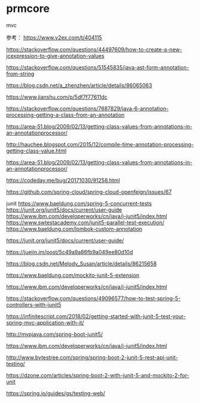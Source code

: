 # prmcore
mvc

参考：
https://www.v2ex.com/t/404115

https://stackoverflow.com/questions/44497609/how-to-create-a-new-jcexpression-to-give-annotation-values

https://stackoverflow.com/questions/51545835/java-ast-form-annotation-from-string

https://blog.csdn.net/a_zhenzhen/article/details/86065063

https://www.jianshu.com/p/5df7f77611dc

https://stackoverflow.com/questions/7687829/java-6-annotation-processing-getting-a-class-from-an-annotation


https://area-51.blog/2009/02/13/getting-class-values-from-annotations-in-an-annotationprocessor/

http://hauchee.blogspot.com/2015/12/compile-time-annotation-processing-getting-class-value.html


https://area-51.blog/2009/02/13/getting-class-values-from-annotations-in-an-annotationprocessor/

https://codeday.me/bug/20171030/91258.html


https://github.com/spring-cloud/spring-cloud-openfeign/issues/67


junit
https://www.baeldung.com/spring-5-concurrent-tests
https://junit.org/junit5/docs/current/user-guide
https://www.ibm.com/developerworks/cn/java/j-junit5/index.html
https://www.swtestacademy.com/junit5-parallel-test-execution/
https://www.baeldung.com/lombok-custom-annotation

https://junit.org/junit5/docs/current/user-guide/





https://juejin.im/post/5c49a9a86fb9a049ee80d10d

https://blog.csdn.net/Melody_Susan/article/details/86215658

https://www.baeldung.com/mockito-junit-5-extension

https://www.ibm.com/developerworks/cn/java/j-junit5/index.html

https://stackoverflow.com/questions/49096577/how-to-test-spring-5-controllers-with-junit5

https://infinitescript.com/2018/02/getting-started-with-junit-5-test-your-spring-mvc-application-with-it/

http://mvpjava.com/spring-boot-junit5/

https://www.ibm.com/developerworks/cn/java/j-junit5/index.html

http://www.bytestree.com/spring/spring-boot-2-junit-5-rest-api-unit-testing/

https://dzone.com/articles/spring-boot-2-with-junit-5-and-mockito-2-for-unit

https://spring.io/guides/gs/testing-web/



